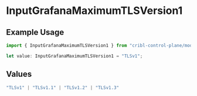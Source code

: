 # InputGrafanaMaximumTLSVersion1

## Example Usage

```typescript
import { InputGrafanaMaximumTLSVersion1 } from "cribl-control-plane/models";

let value: InputGrafanaMaximumTLSVersion1 = "TLSv1";
```

## Values

```typescript
"TLSv1" | "TLSv1.1" | "TLSv1.2" | "TLSv1.3"
```